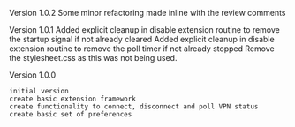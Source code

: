 
Version 1.0.2
    Some minor refactoring made inline with the review comments

Version 1.0.1
    Added explicit cleanup in disable extension routine to remove the startup signal if not already cleared
    Added explicit cleanup in disable extension routine to remove the poll timer if not already stopped
    Remove the stylesheet.css as this was not being used.

Version 1.0.0

    initial version
    create basic extension framework
    create functionality to connect, disconnect and poll VPN status
    create basic set of preferences
